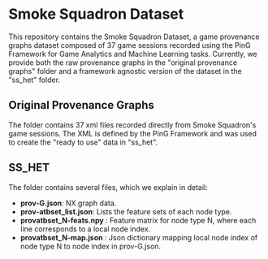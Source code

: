 # Smoke Squadron Dataset

This repository contains the Smoke Squadron Dataset, a game provenance graphs dataset composed of 37 game sessions recorded using the PinG Framework for Game Analytics and Machine Learning tasks. Currently, we provide both the raw provenance graphs in the "original provenance graphs" folder and a framework agnostic version of the dataset in the "ss_het" folder.

## Original Provenance Graphs

The folder contains 37 xml files recorded directly from Smoke Squadron's game sessions. The XML is defined by the PinG Framework and was used to create the "ready to use" data in "ss_het".

## SS_HET

The folder contains several files, which we explain in detail:
* **prov-G.json**: NX graph data.
* **prov-atbset_list.json**: Lists the feature sets of each node type.
* **provatbset_N-feats.npy** : Feature matrix for node type N, where each line corresponds to a local node index.
* **provatbset_N-map.json** : Json dictionary mapping local node index of node type N to node index in prov-G.json.
